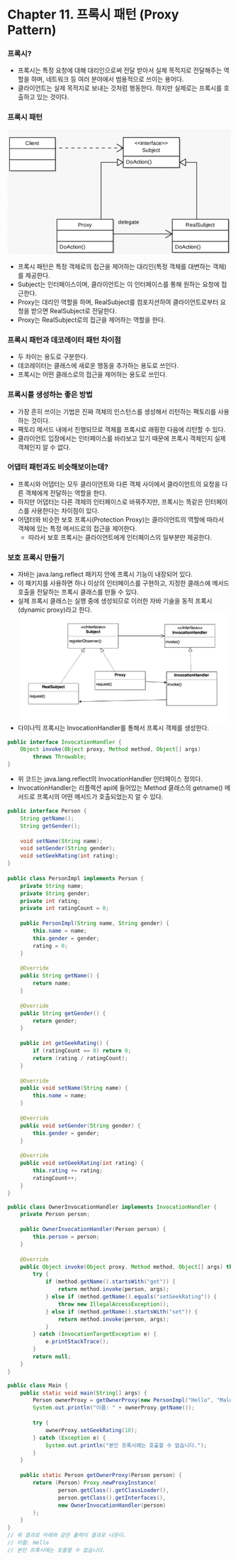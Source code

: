 # Chapter 11. 프록시 패턴 (Proxy Pattern)

### 프록시?
* 프록시는 특정 요청에 대해 대리인으로써 전달 받아서 실제 목적지로 전달해주는 역할을 하며, 네트워크 등 여러 분야에서 범용적으로 쓰이는 용어다.
* 클라이언트는 실제 목적지로 보내는 것처럼 행동한다. 하지만 실제로는 프록시를 호출하고 있는 것이다.

### 프록시 패턴
![프록시 패턴](proxy_pattern.png)
* 프록시 패턴은 특정 객체로의 접근을 제어하는 대리인(특정 객체를 대변하는 객체)를 제공한다.
* Subject는 인터페이스이며, 클라이언트는 이 인터페이스를 통해 원하는 요청에 접근한다.
* Proxy는 대리인 역할을 하며, RealSubject를 컴포지션하여 클라이언트로부터 요청을 받으면 RealSubject로 전달한다.
* Proxy는 RealSubject로의 접근을 제어하는 역할을 한다.

### 프록시 패턴과 데코레이터 패턴 차이점
* 두 차이는 용도로 구분한다.
* 데코레이터는 클래스에 새로운 행동을 추가하는 용도로 쓰인다.
* 프록시는 어떤 클래스로의 접근을 제어하는 용도로 쓰인다.

### 프록시를 생성하는 좋은 방법
* 가장 흔히 쓰이는 기법은 진짜 객체의 인스턴스를 생성해서 리턴하는 팩토리를 사용하는 것이다.
* 팩토리 메서드 내에서 진행되므로 객체를 프록시로 래핑한 다음에 리턴할 수 있다.
* 클라이언트 입장에서는 인터페이스를 바라보고 있기 때문에 프록시 객체인지 실제 객체인지 알 수 없다.

### 어댑터 패턴과도 비슷해보이는데?
* 프록시와 어댑터는 모두 클라이언트와 다른 객체 사이에서 클라이언트의 요청을 다른 객체에게 전달하는 역할을 한다.
* 하지만 어댑터는 다른 객체의 인터페이스로 바꿔주지만, 프록시는 똑같은 인터페이스를 사용한다는 차이점이 있다.
* 어댑터와 비슷한 보호 프록시(Protection Proxy)는 클라이언트의 역할에 따라서 객체에 있는 특정 메서드로의 접근을 제어한다.
  * 따라서 보호 프록시는 클라이언트에게 인터페이스의 일부분만 제공한다.

### 보호 프록시 만들기
* 자바는 java.lang.reflect 패키지 안에 프록시 기능이 내장되어 있다.
* 이 패키지를 사용하면 하나 이상의 인터페이스를 구현하고, 지정한 클래스에 메서드 호출을 전달하는 프록시 클래스를 만들 수 있다.
* 실제 프록시 클래스는 실행 중에 생성되므로 이러한 자바 기술을 동적 프록시(dynamic proxy)라고 한다.
![다이나믹 프록시](dynamic_proxy.png)
* 다이나믹 프록시는 InvocationHandler를 통해서 프록시 객체를 생성한다.
```java
public interface InvocationHandler {
    Object invoke(Object proxy, Method method, Object[] args)
        throws Throwable;
}
```
* 위 코드는 java.lang.reflect의 InvocationHandler 인터페이스 정의다.
* InvocationHandler는 리플렉션 api에 들어있는 Method 클래스의 getname() 메서드로 프록시의 어떤 메서드가 호출되었는지 알 수 있다.

```java
public interface Person {
    String getName();
    String getGender();

    void setName(String name);
    void setGender(String gender);
    void setGeekRating(int rating);
}

public class PersonImpl implements Person {
    private String name;
    private String gender;
    private int rating;
    private int ratingCount = 0;

    public PersonImpl(String name, String gender) {
        this.name = name;
        this.gender = gender;
        rating = 0;
    }

    @Override
    public String getName() {
        return name;
    }

    @Override
    public String getGender() {
        return gender;
    }

    public int getGeekRating() {
        if (ratingCount == 0) return 0;
        return (rating / ratingCount);
    }

    @Override
    public void setName(String name) {
        this.name = name;
    }

    @Override
    public void setGender(String gender) {
        this.gender = gender;
    }

    @Override
    public void setGeekRating(int rating) {
        this.rating += rating;
        ratingCount++;
    }
}
```
```java
public class OwnerInvocationHandler implements InvocationHandler {
    private Person person;

    public OwnerInvocationHandler(Person person) {
        this.person = person;
    }

    @Override
    public Object invoke(Object proxy, Method method, Object[] args) throws IllegalAccessException {
        try {
            if (method.getName().startsWith("get")) {
                return method.invoke(person, args);
            } else if (method.getName().equals("setGeekRating")) {
                throw new IllegalAccessException();
            } else if (method.getName().startsWith("set")) {
                return method.invoke(person, args);
            }
        } catch (InvocationTargetException e) {
            e.printStackTrace();
        }
        return null;
    }
}
```
```java
public class Main {
    public static void main(String[] args) {
        Person ownerProxy = getOwnerProxy(new PersonImpl("Hello", "Male"));
        System.out.println("이름: " + ownerProxy.getName());

        try {
            ownerProxy.setGeekRating(10);
        } catch (Exception e) {
            System.out.println("본인 프록시에는 호출할 수 없습니다.");
        }
    }

    public static Person getOwnerProxy(Person person) {
        return (Person) Proxy.newProxyInstance(
                person.getClass().getClassLoader(),
                person.getClass().getInterfaces(),
                new OwnerInvocationHandler(person)
        );
    }
}
// 위 결과로 아래와 같은 출력이 결과로 나온다.
// 이름: Hello
// 본인 프록시에는 호출할 수 없습니다.
```
